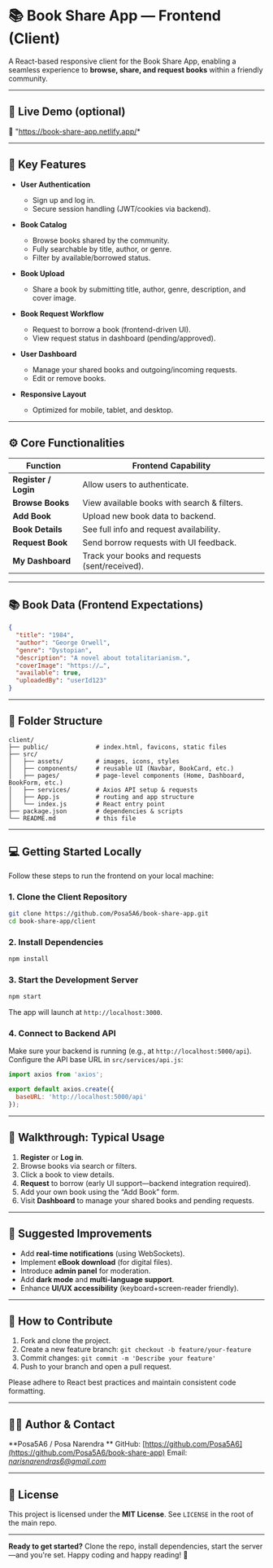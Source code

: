 # 📚 Book Share App — Frontend (Client)

A React-based responsive client for the Book Share App, enabling a seamless experience to **browse, share, and request books** within a friendly community.

---

## 🚀 Live Demo (optional)

🎈 "https://book-share-app.netlify.app/*

---

## 🔑 Key Features

- **User Authentication**
  - Sign up and log in.
  - Secure session handling (JWT/cookies via backend).

- **Book Catalog**
  - Browse books shared by the community.
  - Fully searchable by title, author, or genre.
  - Filter by available/borrowed status.

- **Book Upload**
  - Share a book by submitting title, author, genre, description, and cover image.

- **Book Request Workflow**
  - Request to borrow a book (frontend-driven UI).
  - View request status in dashboard (pending/approved).

- **User Dashboard**
  - Manage your shared books and outgoing/incoming requests.
  - Edit or remove books.

- **Responsive Layout**
  - Optimized for mobile, tablet, and desktop.

---

## ⚙️ Core Functionalities

| Function            | Frontend Capability |
|---------------------|---------------------|
| **Register / Login** | Allow users to authenticate. |
| **Browse Books**     | View available books with search & filters. |
| **Add Book**         | Upload new book data to backend. |
| **Book Details**     | See full info and request availability. |
| **Request Book**     | Send borrow requests with UI feedback. |
| **My Dashboard**     | Track your books and requests (sent/received). |

---

## 📚 Book Data (Frontend Expectations)

```json
{
  "title": "1984",
  "author": "George Orwell",
  "genre": "Dystopian",
  "description": "A novel about totalitarianism.",
  "coverImage": "https://…",
  "available": true,
  "uploadedBy": "userId123"
}
````

---

## 📂 Folder Structure

```
client/
├── public/             # index.html, favicons, static files
├── src/
│   ├── assets/         # images, icons, styles
│   ├── components/     # reusable UI (Navbar, BookCard, etc.)
│   ├── pages/          # page-level components (Home, Dashboard, BookForm, etc.)
│   ├── services/       # Axios API setup & requests
│   ├── App.js          # routing and app structure
│   └── index.js        # React entry point
├── package.json        # dependencies & scripts
└── README.md           # this file
```

---

## 💻 Getting Started Locally

Follow these steps to run the frontend on your local machine:

### 1. Clone the Client Repository

```bash
git clone https://github.com/Posa5A6/book-share-app.git
cd book-share-app/client
```

### 2. Install Dependencies

```bash
npm install
```

### 3. Start the Development Server

```bash
npm start
```

The app will launch at `http://localhost:3000`.

### 4. Connect to Backend API

Make sure your backend is running (e.g., at `http://localhost:5000/api`).
Configure the API base URL in `src/services/api.js`:

```js
import axios from 'axios';

export default axios.create({
  baseURL: 'http://localhost:5000/api'
});
```

---

## 🧪 Walkthrough: Typical Usage

1. **Register** or **Log in**.
2. Browse books via search or filters.
3. Click a book to view details.
4. **Request** to borrow (early UI support—backend integration required).
5. Add your own book using the “Add Book” form.
6. Visit **Dashboard** to manage your shared books and pending requests.

---

## 🌟 Suggested Improvements

* Add **real-time notifications** (using WebSockets).
* Implement **eBook download** (for digital files).
* Introduce **admin panel** for moderation.
* Add **dark mode** and **multi-language support**.
* Enhance **UI/UX accessibility** (keyboard+screen-reader friendly).

---

## 🤝 How to Contribute

1. Fork and clone the project.
2. Create a new feature branch:
   `git checkout -b feature/your-feature`
3. Commit changes:
   `git commit -m 'Describe your feature'`
4. Push to your branch and open a pull request.

Please adhere to React best practices and maintain consistent code formatting.

---

## 👨‍💻 Author & Contact

**Posa5A6 / Posa Narendra **
GitHub: [https://github.com/Posa5A6](https://github.com/Posa5A6/book-share-app)
Email: *[narisnarendras6@gmail.com](mailto:narisnarendras6@gmail.com)*

---

## 📄 License

This project is licensed under the **MIT License**. See `LICENSE` in the root of the main repo.

---

**Ready to get started?**
Clone the repo, install dependencies, start the server—and you're set.
Happy coding and happy reading! 🎉

```


